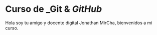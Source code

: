 # Curso de _Git & _GitHub_

Hola soy tu amigo y docente digital Jonathan MirCha, bienvenidos a mi curso.